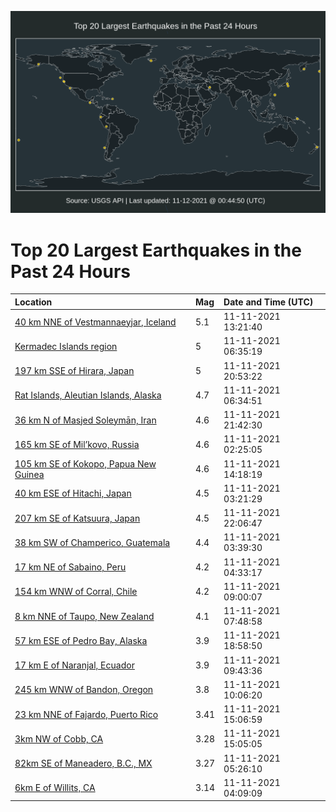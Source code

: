 ![Map](./map.png)

# Top 20 Largest Earthquakes in the Past 24 Hours

| Location | Mag | Date and Time (UTC) |
|:---|:---|:---|
| [40 km NNE of Vestmannaeyjar, Iceland](https://earthquake.usgs.gov/earthquakes/eventpage/us7000ft83) | 5.1 | 11-11-2021 13:21:40 |
| [Kermadec Islands region](https://earthquake.usgs.gov/earthquakes/eventpage/us7000ft5a) | 5 | 11-11-2021 06:35:19 |
| [197 km SSE of Hirara, Japan](https://earthquake.usgs.gov/earthquakes/eventpage/us7000ftc7) | 5 | 11-11-2021 20:53:22 |
| [Rat Islands, Aleutian Islands, Alaska](https://earthquake.usgs.gov/earthquakes/eventpage/us7000ft5d) | 4.7 | 11-11-2021 06:34:51 |
| [36 km N of Masjed Soleymān, Iran](https://earthquake.usgs.gov/earthquakes/eventpage/us7000ftcv) | 4.6 | 11-11-2021 21:42:30 |
| [165 km SE of Mil’kovo, Russia](https://earthquake.usgs.gov/earthquakes/eventpage/us7000ft4c) | 4.6 | 11-11-2021 02:25:05 |
| [105 km SE of Kokopo, Papua New Guinea](https://earthquake.usgs.gov/earthquakes/eventpage/us7000ft9m) | 4.6 | 11-11-2021 14:18:19 |
| [40 km ESE of Hitachi, Japan](https://earthquake.usgs.gov/earthquakes/eventpage/us7000ft4j) | 4.5 | 11-11-2021 03:21:29 |
| [207 km SE of Katsuura, Japan](https://earthquake.usgs.gov/earthquakes/eventpage/us7000ftd4) | 4.5 | 11-11-2021 22:06:47 |
| [38 km SW of Champerico, Guatemala](https://earthquake.usgs.gov/earthquakes/eventpage/us7000ft4m) | 4.4 | 11-11-2021 03:39:30 |
| [17 km NE of Sabaino, Peru](https://earthquake.usgs.gov/earthquakes/eventpage/us7000ft4t) | 4.2 | 11-11-2021 04:33:17 |
| [154 km WNW of Corral, Chile](https://earthquake.usgs.gov/earthquakes/eventpage/us7000ft65) | 4.2 | 11-11-2021 09:00:07 |
| [8 km NNE of Taupo, New Zealand](https://earthquake.usgs.gov/earthquakes/eventpage/us7000ft5s) | 4.1 | 11-11-2021 07:48:58 |
| [57 km ESE of Pedro Bay, Alaska](https://earthquake.usgs.gov/earthquakes/eventpage/ak021eh9cns3) | 3.9 | 11-11-2021 18:58:50 |
| [17 km E of Naranjal, Ecuador](https://earthquake.usgs.gov/earthquakes/eventpage/us7000ft6j) | 3.9 | 11-11-2021 09:43:36 |
| [245 km WNW of Bandon, Oregon](https://earthquake.usgs.gov/earthquakes/eventpage/us7000ft6a) | 3.8 | 11-11-2021 10:06:20 |
| [23 km NNE of Fajardo, Puerto Rico](https://earthquake.usgs.gov/earthquakes/eventpage/pr2021315007) | 3.41 | 11-11-2021 15:06:59 |
| [3km NW of Cobb, CA](https://earthquake.usgs.gov/earthquakes/eventpage/nc73651550) | 3.28 | 11-11-2021 15:05:05 |
| [82km SE of Maneadero, B.C., MX](https://earthquake.usgs.gov/earthquakes/eventpage/ci39854223) | 3.27 | 11-11-2021 05:26:10 |
| [6km E of Willits, CA](https://earthquake.usgs.gov/earthquakes/eventpage/nc73651400) | 3.14 | 11-11-2021 04:09:09 |
